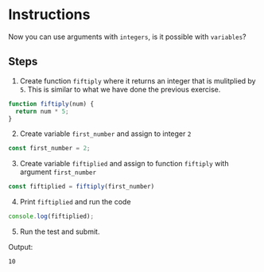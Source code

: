 # Instructions  

  Now you can use arguments with `integers`, is it possible with `variables`?

  ## Steps
  1. Create function `fiftiply` where it returns an integer that is mulitplied by `5`. This is similar to what we have done the previous exercise.

  ```javascript
  function fiftiply(num) {
    return num * 5;
  }
  ```

  2. Create variable `first_number` and assign to integer `2`

  ```javascript
  const first_number = 2;
  ```

  3. Create variable `fiftiplied` and assign to function `fiftiply` with argument `first_number`

  ```javascript
  const fiftiplied = fiftiply(first_number)
  ```

  4. Print `fiftiplied` and run the code

  ```javascript
  console.log(fiftiplied);
  ```

  5. Run the test and submit.

Output:

```
10
```